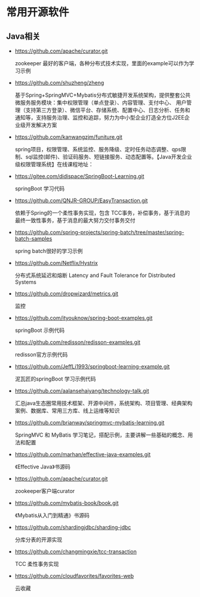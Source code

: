 # 常用开源软件
## Java相关 
* https://github.com/apache/curator.git
    
    zookeeper 最好的客户端，各种分布式技术实现，里面的example可以作为学习示例

* https://github.com/shuzheng/zheng
    
    基于Spring+SpringMVC+Mybatis分布式敏捷开发系统架构，提供整套公共微服务服务模块：集中权限管理（单点登录）、内容管理、支付中心、
    用户管理（支持第三方登录）、微信平台、存储系统、配置中心、日志分析、任务和通知等，支持服务治理、监控和追踪，努力为中小型企业打造全方位J2EE企业级开发解决方案
    
* https://github.com/kanwangzjm/funiture.git
    
    spring项目，权限管理、系统监控、服务降级、定时任务动态调整、qps限制、sql监控(邮件)、验证码服务、短链接服务、动态配置等。【Java开发企业级权限管理系统】在线课程地址：

* https://gitee.com/didispace/SpringBoot-Learning.git
    
    springBoot 学习代码

* https://github.com/QNJR-GROUP/EasyTransaction.git
    
    依赖于Spring的一个柔性事务实现，包含 TCC事务，补偿事务，基于消息的最终一致性事务，基于消息的最大努力交付事务交付
    
* https://github.com/spring-projects/spring-batch/tree/master/spring-batch-samples
    
    spring batch很好的学习示例
    
* https://github.com/Netflix/Hystrix

    分布式系统延迟和熔断 Latency and Fault Tolerance for Distributed Systems
    
* https://github.com/dropwizard/metrics.git

    监控
    
* https://github.com/ityouknow/spring-boot-examples.git
    
    springBoot 示例代码
    
* https://github.com/redisson/redisson-examples.git
    
    redisson官方示例代码
    
* https://github.com/JeffLi1993/springboot-learning-example.git

    泥瓦匠的springBoot 学习示例代码
    
    
* https://github.com/aalansehaiyang/technology-talk.git
    
    汇总java生态圈常用技术框架、开源中间件，系统架构、项目管理、经典架构案例、数据库、常用三方库、线上运维等知识
    
* https://github.com/brianway/springmvc-mybatis-learning.git
    
    SpringMVC 和 MyBatis 学习笔记，搭配示例，主要讲解一些基础的概念、用法和配置
    
* https://github.com/marhan/effective-java-examples.git
    
    《Effective Java》书源码
    
* https://github.com/apache/curator.git
    
    zookeeper客户端curator 
    
* https://github.com/mybatis-book/book.git    
  
    《Mybatis从入门到精通》书源码
    
* https://github.com/shardingjdbc/sharding-jdbc
    
    分库分表的开源实现
    
* https://github.com/changmingxie/tcc-transaction
    
    TCC 柔性事务实现
    
* https://github.com/cloudfavorites/favorites-web
    
    云收藏
    
    
    



 
    
     
       
